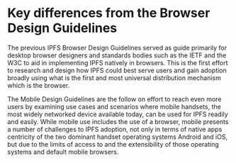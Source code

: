 # Key differences from the Browser Design Guidelines

The previous IPFS Browser Design Guidelines served as guide primarily for desktop browser designers and standards bodies such as the IETF and the W3C to aid in implementing IPFS natively in browsers. This is the first effort to research and design how IPFS could best serve users and gain adoption broadly using what is the first and most universal distribution mechanism which is the browser. 

The Mobile Design Guidelines are the follow on effort to reach even more users by examining use cases and scenarios where mobile handsets, the most widely networked device available today, can be used for IPFS readily and easily. While mobile use includes the use of a browser, mobile presents a number of challenges to IPFS adoption, not only in terms of native apps centricity of the two dominant handset operating systems Android and iOS, but due to the limits of access to and the extensibility of those operating systems and default mobile browsers.